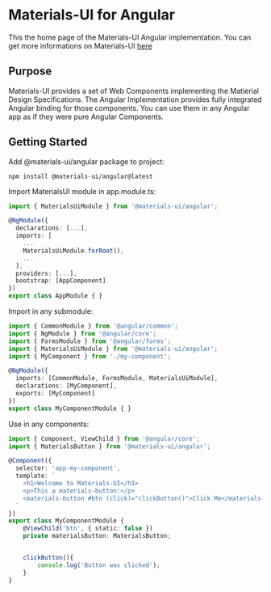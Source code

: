 # Materials-UI for Angular

This the home page of the Materials-UI Angular implementation. You can get more informations on Materials-UI [here](../../)

## Purpose
Materials-UI provides a set of Web Components implementing the Matierial Design Specifications. The Angular Implementation provides fully integrated Angular binding for those components.
You can use them in any Angular app as if they were pure Angular Components.

## Getting Started

Add @materials-ui/angular package to project:

`npm install @materials-ui/angular@latest`

Import MaterialsUI module in app.module.ts:
```ts
import { MaterialsUiModule } from '@materials-ui/angular';

@NgModule({
  declarations: [...],
  imports: [
    ...
    MaterialsUiModule.forRoot(),
    ...
  ],
  providers: [...],
  bootstrap: [AppComponent]
})
export class AppModule { }
```

Import in any submodule:

```ts
import { CommonModule } from '@angular/common';
import { NgModule } from '@angular/core';
import { FormsModule } from '@angular/forms';
import { MaterialsUiModule } from '@materials-ui/angular';
import { MyComponent } from './my-component';

@NgModule({
  imports: [CommonModule, FormsModule, MaterialsUiModule],
  declarations: [MyComponent],
  exports: [MyComponent]
})
export class MyComponentModule { }

```
Use in any components:
```ts
import { Component, ViewChild } from '@angular/core';
import { MaterialsButton } from '@materials-ui/angular';

@Component({
  selector: 'app-my-component',
  template: `
    <h1>Welcome to Materials-UI</h1>
    <p>This a materials-button:</p>
    <materials-button #btn (click)="clickButton()">Click Me</materials-button>
  `
})
export class MyComponentModule {
    @ViewChild('btn', { static: false })
    private materialsButton: MaterialsButton;


    clickButton(){
        console.log('Button was clicked');
    }
}

```
